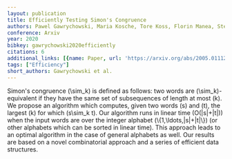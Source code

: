 ```yaml
---
layout: publication
title: Efficiently Testing Simon's Congruence
authors: Pawel Gawrychowski, Maria Kosche, Tore Koss, Florin Manea, Stefan Siemer
conference: Arxiv
year: 2020
bibkey: gawrychowski2020efficiently
citations: 6
additional_links: [{name: Paper, url: 'https://arxiv.org/abs/2005.01112'}]
tags: ["Efficiency"]
short_authors: Gawrychowski et al.
---
```

Simon's congruence \(\sim_k\) is defined as follows: two words are
\(\sim_k\)-equivalent if they have the same set of subsequences of length at most
\(k\). We propose an algorithm which computes, given two words \(s\) and \(t\), the
largest \(k\) for which \(s\sim_k t\). Our algorithm runs in linear time
\(O(|s|+|t|)\) when the input words are over the integer alphabet
\(\\{1,\ldots,|s|+|t|\\}\) (or other alphabets which can be sorted in linear time).
This approach leads to an optimal algorithm in the case of general alphabets as
well. Our results are based on a novel combinatorial approach and a series of
efficient data structures.